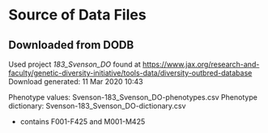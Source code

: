 # Source of Data Files

## Downloaded from DODB

Used project *183_Svenson_DO* found at https://www.jax.org/research-and-faculty/genetic-diversity-initiative/tools-data/diversity-outbred-database
Download generated: 11 Mar 2020 10:43

Phenotype values: Svenson-183_Svenson_DO-phenotypes.csv
Phenotype dictionary: Svenson-183_Svenson_DO-dictionary.csv

* contains F001-F425 and M001-M425

